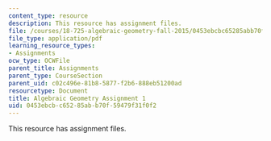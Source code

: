 ```yaml
---
content_type: resource
description: This resource has assignment files.
file: /courses/18-725-algebraic-geometry-fall-2015/0453ebcbc65285abb70f59479f31f0f2_MIT18_725F15_hw1.pdf
file_type: application/pdf
learning_resource_types:
- Assignments
ocw_type: OCWFile
parent_title: Assignments
parent_type: CourseSection
parent_uid: c02c496e-81b8-5877-f2b6-888eb51200ad
resourcetype: Document
title: Algebraic Geometry Assignment 1
uid: 0453ebcb-c652-85ab-b70f-59479f31f0f2
---
```

This resource has assignment files.

